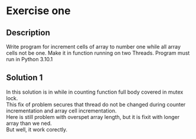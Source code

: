 # Exercise one
## Description
Write program for increment cells of array to number one while all array cells not be one.
Make it in function running on two Threads.
Program must run in Python 3.10.1

## Solution 1
In this solution is in while in counting function full body covered in mutex lock. <br />
This fix of problem secures that thread do not be changed during counter incrementation and array cell incrementation. <br />
Here is still problem with overspet array length, but it is fixit with longer array than we ned. <br />
But well, it work corectly.
